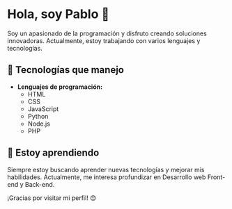 # Hola, soy Pablo 👋

Soy un apasionado de la programación y disfruto creando soluciones innovadoras. Actualmente, estoy trabajando con varios lenguajes y tecnologías.

## 🚀 Tecnologías que manejo

- **Lenguajes de programación:**
  - HTML
  - CSS
  - JavaScript
  - Python
  - Node.js
  - PHP

## 🌱 Estoy aprendiendo

Siempre estoy buscando aprender nuevas tecnologías y mejorar mis habilidades. Actualmente, me interesa profundizar en Desarrollo web Front-end y Back-end.

¡Gracias por visitar mi perfil! 😊

